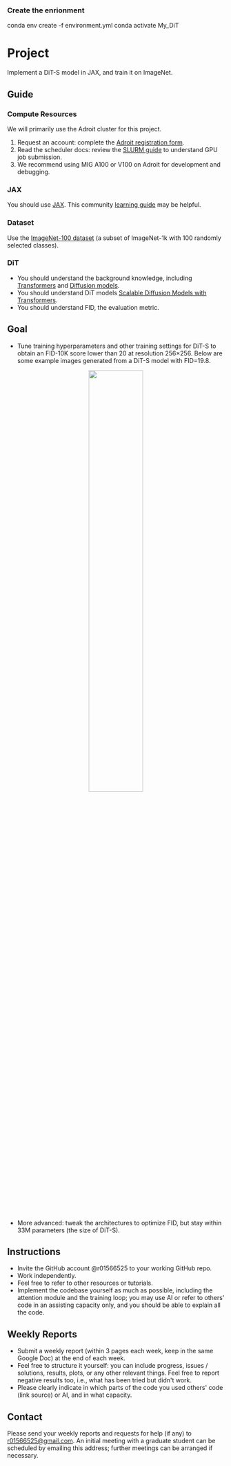 ### Create the enrionment
conda env create -f environment.yml
conda activate My_DiT



# Project

Implement a DiT-S model in JAX, and train it on ImageNet.

## Guide 

### Compute Resources
We will primarily use the Adroit cluster for this project.
1. Request an account: complete the [Adroit registration form](https://forms.rc.princeton.edu/registration/?q=adroit).
2. Read the scheduler docs: review the [SLURM guide](https://researchcomputing.princeton.edu/support/knowledge-base/slurm#gpus) to understand GPU job submission.
3. We recommend using MIG A100 or V100 on Adroit for development and debugging.

### JAX
You should use [JAX](https://github.com/jax-ml/jax). This community [learning guide](https://github.com/rcrowe-google/Learning-JAX) may be helpful.

### Dataset
Use the [ImageNet-100 dataset](https://www.kaggle.com/datasets/ambityga/imagenet100) (a subset of ImageNet-1k with 100 randomly selected classes).

### DiT
* You should understand the background knowledge, including [Transformers](https://arxiv.org/abs/1706.03762?utm_source=chatgpt.com) and [Diffusion models](https://arxiv.org/abs/2006.11239).
* You should understand DiT models [Scalable Diffusion Models with Transformers](https://arxiv.org/abs/2212.09748).
* You should understand FID, the evaluation metric.

## Goal
* Tune training hyperparameters and other training settings for DiT-S to obtain an FID-10K score lower than 20 at resolution 256×256. Below are some example images generated from a DiT-S model with FID=19.8.
<p align="center">
<img src="./images/resolution256_fid19.8.png" width=50% height=50% 
class="center">
</p>

* More advanced: tweak the architectures to optimize FID, but stay within 33M parameters (the size of DiT-S).

## Instructions
* Invite the GitHub account @r01566525 to your working GitHub repo.
* Work independently.
* Feel free to refer to other resources or tutorials.
* Implement the codebase yourself as much as possible, including the attention module and the training loop; you may use AI or refer to others' code in an assisting capacity only, and you should be able to explain all the code.


## Weekly Reports
* Submit a weekly report (within 3 pages each week, keep in the same Google Doc) at the end of each week.
* Feel free to structure it yourself: you can include progress, issues / solutions, results, plots, or any other relevant things. Feel free to report negative results too, i.e., what has been tried but didn't work.
* Please clearly indicate in which parts of the code you used others' code (link source) or AI, and in what capacity.


## Contact
Please send your weekly reports and requests for help (if any) to r01566525@gmail.com. An initial meeting with a graduate student can be scheduled by emailing this address; further meetings can be arranged if necessary.
